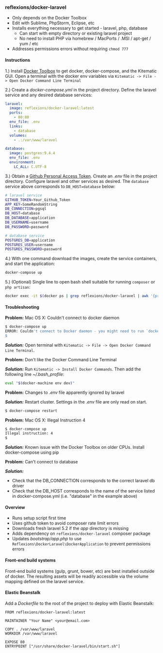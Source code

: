 ### reflexions/docker-laravel

- Only depends on the Docker Toolbox
- Edit with Sublime, PhpStorm, Eclipse, etc
- Installs everything necessary to get started - laravel, php, database
  - Can start with empty directory or existing laravel project
  - No need to install PHP via homebrew / MacPorts / .MSI / apt-get / yum / etc
- Addresses permissions errors without requiring `chmod 777`

#### Instructions

1.) Install [Docker Toolbox](https://www.docker.com/docker-toolbox) to get docker, docker-compose, and the Kitematic GUI.  Open a terminal with the docker env variables via `Kitematic -> File -> Open Docker Command Line Terminal`

2.) Create a _docker-compose.yml_ in the project directory.  Define the laravel service and any desired database services:

```yaml
laravel:
  image: reflexions/docker-laravel:latest
  ports:
    - 80:80
  env_file: .env
  links:
    - database
  volumes:
    - .:/var/www/laravel

database:
  image: postgres:9.4.4
  env_file: .env
  environment:
    LC_ALL: C.UTF-8
```

3.) Obtain a [Github Personal Access Token](https://github.com/settings/tokens/new).  Create an  _.env_ file in the project directory.  Configure laravel and other services as desired.  The `database` service above corresponds to `DB_HOST=database` below:

```bash
# laravel service
GITHUB_TOKEN=Your_Github_Token
APP_KEY=SomeRandomString
DB_CONNECTION=pgsql
DB_HOST=database
DB_DATABASE=application
DB_USERNAME=username
DB_PASSWORD=password

# database service
POSTGRES_DB=application
POSTGRES_USER=username
POSTGRES_PASSWORD=password
```

4.) With one command download the images, create the service containers, and start the application:

```bash
docker-compose up
```

5.) (Optional) Single line to open bash shell suitable for running `composer` or `php artisan`:

```bash
docker exec -it $(docker ps | grep reflexions/docker-laravel | awk '{print $1}') bash
```

#### Troubleshooting

**Problem:** Mac OS X: Couldn't connect to docker daemon
```bash
$ docker-compose up
ERROR: Couldn't connect to Docker daemon - you might need to run `docker-machine start default`.
$
```
_**Solution:**_ Open terminal with `Kitematic -> File -> Open Docker Command Line Terminal`.

**Problem:** Don't like the Docker Command Line Terminal

_**Solution:**_ Run `Kitematic -> Install Docker Commands`.  Then add the following line _~/.bash_profile_:
```bash
eval "$(docker-machine env dev)"
```

**Problem:** Changes to _.env_ file apparently ignored by laravel

_**Solution:**_ Restart cluster.  Settings in the _.env_ file are only read on start.
```bash
$ docker-compose restart
```

**Problem:** Mac OS X: Illegal Instruction 4
```bash
$ docker-compose up
Illegal instruction: 4
$
```

_**Solution:**_ Known issue with the Docker Toolbox on older CPUs.  Install docker-compose using pip

**Problem:** Can't connect to database

_**Solution:**_
  - Check that the DB_CONNECTION corresponds to the correct laravel db driver
  - Check that the DB_HOST corresponds to the name of the service listed in docker-compose.yml (i.e. "database" in the example above)

#### Overview

- Runs setup script first time
- Uses github token to avoid composer rate limit errors
- Downloads fresh laravel 5.2 if the _app_ directory is missing
- Adds dependency on `reflexions/docker-laravel` composer package
- Updates _bootstrap/app.php_ to use `Reflexions\DockerLaravel\DockerApplication` to prevent permissions errors


#### Front-end build systems

Front-end build systems (gulp, grunt, bower, etc) are best installed outside of docker.  The resulting assets will be readily accessible via the volume mapping defined on the laravel service.


#### Elastic Beanstalk

Add a _Dockerfile_ to the root of the project to deploy with Elastic Beanstalk:

```
FROM reflexions/docker-laravel:latest

MAINTAINER "Your Name" <your@email.com>

COPY . /var/www/laravel
WORKDIR /var/www/laravel

EXPOSE 80
ENTRYPOINT ["/usr/share/docker-laravel/bin/start.sh"]
```

